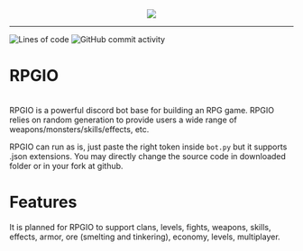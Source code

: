<div style="text-align:center"><img src="https://cdn.discordapp.com/attachments/685471931968913477/770119803724890112/rpgio.png" /></div>
<hr>

![Lines of code](https://img.shields.io/tokei/lines/github/Beriff/rpgio) ![GitHub commit activity](https://img.shields.io/github/commit-activity/w/Beriff/rpgio)

<h1>RPGIO</h1><br>
RPGIO is a powerful discord bot base for building an RPG game. RPGIO relies on random generation to provide users a wide range of weapons/monsters/skills/effects, etc.<br>

RPGIO can run as is, just paste the right token inside `bot.py` but it supports .json extensions. You may directly change the source code in downloaded folder or in your fork at github.

<h1>Features</h1>
It is planned for RPGIO to support clans, levels, fights, weapons, skills, effects, armor, ore (smelting and tinkering), economy, levels, multiplayer.
